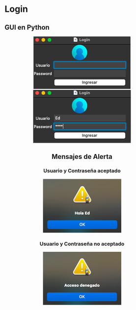 <h1>Login</h1>

<h2> GUI en Python</h2>

<div align ="center">

<img src="https://github.com/EdgarGarciaMar/Python-Ex/blob/main/LogIn/ss/log1.png" alt="GUI 1" />

<img src="https://github.com/EdgarGarciaMar/Python-Ex/blob/main/LogIn/ss/log2.png" alt="GUI 2" />

</div>

<div align ="center">
  
<h2> Mensajes de Alerta </h2>

  <h3> Usuario y Contraseña aceptado </h3>
<img src="https://github.com/EdgarGarciaMar/Python-Ex/blob/main/LogIn/ss/message1.png" alt="Mensaje 1" />

   <h3> Usuario y Contraseña no aceptado </h3>
<img src="https://github.com/EdgarGarciaMar/Python-Ex/blob/main/LogIn/ss/message2.png" alt="Mensaje 2" />
  
</div>
